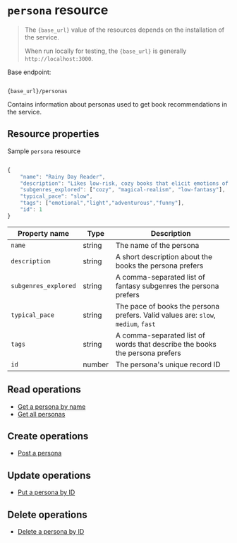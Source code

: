 # `persona` resource

> The `{base_url}` value of the resources depends on the installation of the service.
>
> When run locally for testing, the `{base_url}` is generally `http://localhost:3000`.

Base endpoint:

```shell

{base_url}/personas
```

Contains information about personas used to get book recommendations in the service.

## Resource properties

Sample `persona` resource

```js

{
    "name": "Rainy Day Reader",
    "description": "Likes low-risk, cozy books that elicit emotions of joy and wonder.",
    "subgenres_explored": ["cozy", "magical-realism", "low-fantasy"],
    "typical_pace": "slow",
    "tags": ["emotional","light","adventurous","funny"],
    "id": 1
}
```

| Property name | Type | Description |
| ------------- | ----------- | ----------- |
| `name` | string | The name of the persona |
| `description` | string | A short description about the books the persona prefers |
| `subgenres_explored` | string | A comma-separated list of fantasy subgenres the persona prefers |
| `typical_pace` | string | The pace of books the persona prefers. Valid values are: `slow`, `medium`, `fast` |
| `tags` | string | A comma-separated list of words that describe the books the persona prefers |
| `id` | number | The persona's unique record ID |

## Read operations

* [Get a persona by name](personas-get-a-persona-by-name.md)
* [Get all personas](personas-get-all-personas.md)

## Create operations

* [Post a persona](personas-post-a-persona.md)

## Update operations

* [Put a persona by ID](personas-put-a-persona-by-id.md)

## Delete operations

* [Delete a persona by ID](personas-delete-a-persona-by-id.md)
